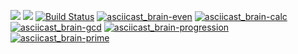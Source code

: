 <a href="https://codeclimate.com/github/codeclimate/codeclimate/maintainability"><img src="https://api.codeclimate.com/v1/badges/a99a88d28ad37a79dbf6/maintainability" /></a>
<a href="https://codeclimate.com/github/codeclimate/codeclimate/test_coverage"><img src="https://api.codeclimate.com/v1/badges/a99a88d28ad37a79dbf6/test_coverage" /></a>
[![Build Status](https://travis-ci.org/RIP-Peroni/frontend-project-lvl1.svg?branch=master)](https://travis-ci.org/RIP-Peroni/frontend-project-lvl1)
[![asciicast_brain-even](https://asciinema.org/a/fQigPnKZdpH54g9Jkl5Gwcp9V.png)](https://asciinema.org/a/fQigPnKZdpH54g9Jkl5Gwcp9V)
[![asciicast_brain-calc](https://asciinema.org/a/FICqt6iJrdhgtArzefVdS7Swi.png)](https://asciinema.org/a/FICqt6iJrdhgtArzefVdS7Swi)
[![asciicast_brain-gcd](https://asciinema.org/a/PLufDhtguRW7ZaKmOuK69g0GY.png)](https://asciinema.org/a/PLufDhtguRW7ZaKmOuK69g0GY)
[![asciicast_brain-progression](https://asciinema.org/a/itltoP0aTc7W0i2494Xp1l51p.png)](https://asciinema.org/a/itltoP0aTc7W0i2494Xp1l51p)
[![asciicast_brain-prime](https://asciinema.org/a/hl6MNW6Zvy7PS4ATnywIzWEo4.png)](https://asciinema.org/a/hl6MNW6Zvy7PS4ATnywIzWEo4)
